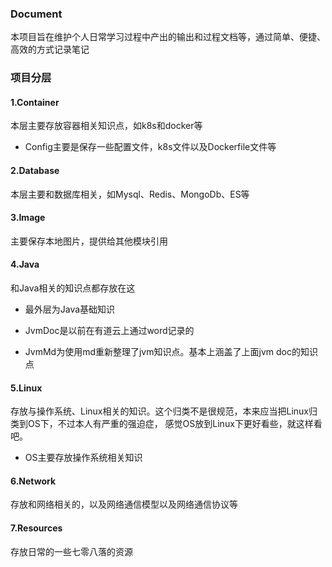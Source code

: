 ### Document

本项目旨在维护个人日常学习过程中产出的输出和过程文档等，通过简单、便捷、高效的方式记录笔记

### 项目分层

#### 1.Container

本层主要存放容器相关知识点，如k8s和docker等

- Config主要是保存一些配置文件，k8s文件以及Dockerfile文件等

#### 2.Database

本层主要和数据库相关，如Mysql、Redis、MongoDb、ES等

#### 3.Image

主要保存本地图片，提供给其他模块引用

#### 4.Java

和Java相关的知识点都存放在这

- 最外层为Java基础知识

- JvmDoc是以前在有道云上通过word记录的

- JvmMd为使用md重新整理了jvm知识点。基本上涵盖了上面jvm doc的知识点

#### 5.Linux

存放与操作系统、Linux相关的知识。这个归类不是很规范，本来应当把Linux归类到OS下，不过本人有严重的强迫症，
感觉OS放到Linux下更好看些，就这样看吧。

- OS主要存放操作系统相关知识

#### 6.Network

存放和网络相关的，以及网络通信模型以及网络通信协议等

#### 7.Resources

存放日常的一些七零八落的资源
